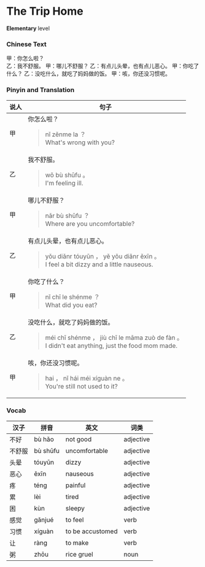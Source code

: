 # The Trip Home
**Elementary** level
### Chinese Text
甲：你怎么啦？<br />乙：我不舒服。
甲：哪儿不舒服？
乙：有点儿头晕，也有点儿恶心。
甲：你吃了什么？
乙：没吃什么，就吃了妈妈做的饭。
甲：咳，你还没习惯呢。

### Pinyin and Translation
|说人|句子|
|----|----|
|甲|你怎么啦？<blockquote>nǐ zěnme la ？<br />What's wrong with you?</blockquote>|
|乙|我不舒服。<blockquote>wǒ bù shūfu 。<br />I'm feeling ill.</blockquote>|
|甲|哪儿不舒服？<blockquote>nǎr bù shūfu ？<br />Where are you uncomfortable?</blockquote>|
|乙|有点儿头晕，也有点儿恶心。<blockquote>yǒu diǎnr tóuyūn ， yě yǒu diǎnr ěxīn 。<br />I feel a bit dizzy and a little nauseous.</blockquote>|
|甲|你吃了什么？<blockquote>nǐ chī le shénme ？<br />What did you eat?</blockquote>|
|乙|没吃什么，就吃了妈妈做的饭。<blockquote>méi chī shénme ， jiù chī le māma zuò de fàn 。<br />I didn't eat anything, just the food mom made.</blockquote>|
|甲|咳，你还没习惯呢。<blockquote>hai ， nǐ hái méi xíguàn ne 。<br />You're still not used to it?</blockquote>|
### Vocab
|汉子|拼音|英文|词类|
|----|----|----|----|
|不好|bù hǎo|not good|adjective|
|不舒服|bù shūfu|uncomfortable|adjective|
|头晕|tóuyūn|dizzy|adjective|
|恶心|ěxīn|nauseous|adjective|
|疼|téng|painful|adjective|
|累|lèi|tired|adjective|
|困|kùn|sleepy|adjective|
|感觉|gǎnjué|to feel|verb|
|习惯|xíguàn|to be accustomed|verb|
|让|ràng|to make|verb|
|粥|zhōu|rice gruel|noun|